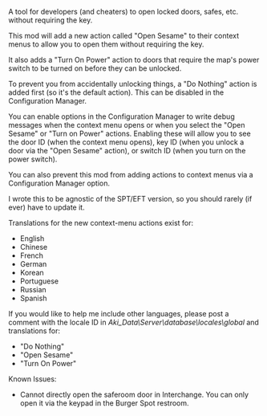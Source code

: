 A tool for developers (and cheaters) to open locked doors, safes, etc. without requiring the key.

This mod will add a new action called "Open Sesame" to their context menus to allow you to open them without requiring the key.

It also adds a "Turn On Power" action to doors that require the map's power switch to be turned on before they can be unlocked.

To prevent you from accidentally unlocking things, a "Do Nothing" action is added first (so it's the default action). This can be disabled in the Configuration Manager.

You can enable options in the Configuration Manager to write debug messages when the context menu opens or when you select the "Open Sesame" or "Turn on Power" actions. Enabling these will allow you to see the door ID (when the context menu opens), key ID (when you unlock a door via the "Open Sesame" action), or switch ID (when you turn on the power switch).

You can also prevent this mod from adding actions to context menus via a Configuration Manager option.

I wrote this to be agnostic of the SPT/EFT version, so you should rarely (if ever) have to update it.

Translations for the new context-menu actions exist for:
* English
* Chinese
* French
* German
* Korean
* Portuguese
* Russian
* Spanish

If you would like to help me include other languages, please post a comment with the locale ID in *Aki_Data\Server\database\locales\global* and translations for:
* "Do Nothing"
* "Open Sesame"
* "Turn On Power"

Known Issues:
* Cannot directly open the saferoom door in Interchange. You can only open it via the keypad in the Burger Spot restroom. 